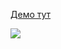 [Демо тут](https://balance-pl.github.io/react-hook-form-forms/#/property-form)

![](https://balance-pl.github.io/react-hook-form-forms/property-form.png)
